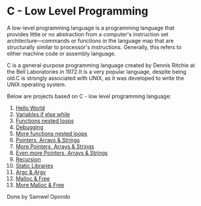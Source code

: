 <h1> C - Low Level Programming </h1>
<p> A low-level programming language is a programming language that provides little or no abstraction from a computer's instruction set architecture—commands or functions in the language map that are structurally similar to processor's instructions. Generally, this refers to either machine code or assembly language.</p>
<p> C is a general-purpose programming language created by Dennis Ritchie at the Bell Laboratories in 1972.It is a very popular language, despite being old.C is strongly associated with UNIX, as it was developed to write the UNIX operating system.</p>
<p> Below are projects based on C - low level programming language: </p>
<ol>
<li> <a href = "https://github.com/Gtindi/alx-low_level_programming/tree/main/0x00-hello_world"> Hello World </a> </li>
<li> <a href = "https://github.com/Gtindi/alx-low_level_programming/tree/main/0x01-variables_if_else_while"> Variables if else while </a> </li>
<li> <a href = "https://github.com/Gtindi/alx-low_level_programming/tree/main/0x02-functions_nested_loops"> Functions nested loops </a></li>
<li> <a href = "https://github.com/Gtindi/alx-low_level_programming/tree/main/0x03-debugging"> Debugging </a> </li>
<li> <a href = "https://github.com/Gtindi/alx-low_level_programming/tree/main/0x04-more_functions_nested_loops"> More functions nested loops </a> </li>
<li> <a href = "https://github.com/Gtindi/alx-low_level_programming/tree/test/0x05-pointers_arrays_strings"> Pointers, Arrays & Strings </a> </li>
<li> <a href = "https://github.com/Gtindi/alx-low_level_programming/tree/test/0x06-pointers_arrays_strings"> More Pointers, Arrays & Strings </a> </li>
<li> <a href = "https://github.com/Gtindi/alx-low_level_programming/tree/test/0x07-pointers_arrays_strings"> Even more Pointers, Arrays & Strings </a> </li>
<li> <a href = "https://github.com/Gtindi/alx-low_level_programming/tree/test/0x08-recursion"> Recursion  </a> </li>
<li> <a href = "https://github.com/Gtindi/alx-low_level_programming/tree/test/0x09-static_libraries"> Static Libraries </a> </li>
<li> <a href = "https://github.com/Gtindi/alx-low_level_programming/tree/test/0x0A-argc_argv"> Argc & Argv </a> </li>
<li> <a href = "https://github.com/Gtindi/alx-low_level_programming/tree/test/0x0B-malloc_free"> Malloc & Free </a> </li>
<li> <a href = "https://github.com/Gtindi/alx-low_level_programming/tree/test/0x0C-more_malloc_free"> More Malloc & Free </a> </li>
</ol>
Done by Samwel Opondo
